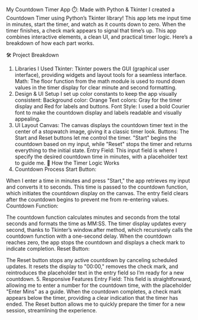 My Countdown Timer App ⏱️: Made with Python & Tkinter
I created a Countdown Timer using Python’s Tkinter library! This app lets me input time in minutes, start the timer, and watch as it counts down to zero. When the timer finishes, a check mark appears to signal that time’s up. This app combines interactive elements, a clean UI, and practical timer logic. Here’s a breakdown of how each part works.

🛠️ Project Breakdown
1. Libraries I Used
Tkinter: Tkinter powers the GUI (graphical user interface), providing widgets and layout tools for a seamless interface.
Math: The floor function from the math module is used to round down values in the timer display for clear minute and second formatting.
2. Design & UI Setup
I set up color constants to keep the app visually consistent:
Background color: Orange
Text colors: Gray for the timer display and Red for labels and buttons.
Font Style: I used a bold Courier font to make the countdown display and labels readable and visually appealing.
3. UI Layout
Canvas: The canvas displays the countdown timer text in the center of a stopwatch image, giving it a classic timer look.
Buttons: The Start and Reset buttons let me control the timer. "Start" begins the countdown based on my input, while "Reset" stops the timer and returns everything to the initial state.
Entry Field: This input field is where I specify the desired countdown time in minutes, with a placeholder text to guide me.
🔄 How the Timer Logic Works
4. Countdown Process
Start Button:

When I enter a time in minutes and press "Start," the app retrieves my input and converts it to seconds.
This time is passed to the countdown function, which initiates the countdown display on the canvas.
The entry field clears after the countdown begins to prevent me from re-entering values.
Countdown Function:

The countdown function calculates minutes and seconds from the total seconds and formats the time as MM:SS.
The timer display updates every second, thanks to Tkinter’s window.after method, which recursively calls the countdown function with a one-second delay.
When the countdown reaches zero, the app stops the countdown and displays a check mark to indicate completion.
Reset Button:

The Reset button stops any active countdown by canceling scheduled updates.
It resets the display to "00:00," removes the check mark, and reintroduces the placeholder text in the entry field so I’m ready for a new countdown.
5. Responsive Features
Entry Field: This field is straightforward, allowing me to enter a number for the countdown time, with the placeholder "Enter Mins" as a guide.
When the countdown completes, a check mark appears below the timer, providing a clear indication that the timer has ended.
The Reset button allows me to quickly prepare the timer for a new session, streamlining the experience.

